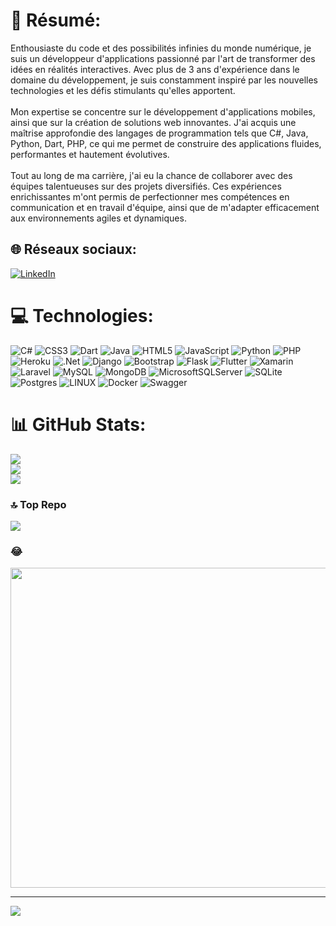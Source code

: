 # 💫 Résumé:
Enthousiaste du code et des possibilités infinies du monde numérique, je suis un développeur d'applications passionné par l'art de transformer des idées en réalités interactives. Avec plus de 3 ans d'expérience dans le domaine du développement, je suis constamment inspiré par les nouvelles technologies et les défis stimulants qu'elles apportent.<br><br>Mon expertise se concentre sur le développement d'applications mobiles, ainsi que sur la création de solutions web innovantes. J'ai acquis une maîtrise approfondie des langages de programmation tels que C#, Java, Python, Dart, PHP, ce qui me permet de construire des applications fluides, performantes et hautement évolutives.<br><br>Tout au long de ma carrière, j'ai eu la chance de collaborer avec des équipes talentueuses sur des projets diversifiés. Ces expériences enrichissantes m'ont permis de perfectionner mes compétences en communication et en travail d'équipe, ainsi que de m'adapter efficacement aux environnements agiles et dynamiques.<br>


## 🌐 Réseaux sociaux:
[![LinkedIn](https://img.shields.io/badge/LinkedIn-%230077B5.svg?logo=linkedin&logoColor=white)](https://linkedin.com/in/https://www.linkedin.com/in/wilfried-honyiglo-a3b038249/) 

# 💻 Technologies:
![C#](https://img.shields.io/badge/c%23-%23239120.svg?style=for-the-badge&logo=c-sharp&logoColor=white) ![CSS3](https://img.shields.io/badge/css3-%231572B6.svg?style=for-the-badge&logo=css3&logoColor=white) ![Dart](https://img.shields.io/badge/dart-%230175C2.svg?style=for-the-badge&logo=dart&logoColor=white) ![Java](https://img.shields.io/badge/java-%23ED8B00.svg?style=for-the-badge&logo=java&logoColor=white) ![HTML5](https://img.shields.io/badge/html5-%23E34F26.svg?style=for-the-badge&logo=html5&logoColor=white) ![JavaScript](https://img.shields.io/badge/javascript-%23323330.svg?style=for-the-badge&logo=javascript&logoColor=%23F7DF1E) ![Python](https://img.shields.io/badge/python-3670A0?style=for-the-badge&logo=python&logoColor=ffdd54) ![PHP](https://img.shields.io/badge/php-%23777BB4.svg?style=for-the-badge&logo=php&logoColor=white) ![Heroku](https://img.shields.io/badge/heroku-%23430098.svg?style=for-the-badge&logo=heroku&logoColor=white) ![.Net](https://img.shields.io/badge/.NET-5C2D91?style=for-the-badge&logo=.net&logoColor=white) ![Django](https://img.shields.io/badge/django-%23092E20.svg?style=for-the-badge&logo=django&logoColor=white) ![Bootstrap](https://img.shields.io/badge/bootstrap-%23563D7C.svg?style=for-the-badge&logo=bootstrap&logoColor=white) ![Flask](https://img.shields.io/badge/flask-%23000.svg?style=for-the-badge&logo=flask&logoColor=white) ![Flutter](https://img.shields.io/badge/Flutter-%2302569B.svg?style=for-the-badge&logo=Flutter&logoColor=white) ![Xamarin](https://img.shields.io/badge/Xamarin-3199DC?style=for-the-badge&logo=xamarin&logoColor=white) ![Laravel](https://img.shields.io/badge/laravel-%23FF2D20.svg?style=for-the-badge&logo=laravel&logoColor=white) ![MySQL](https://img.shields.io/badge/mysql-%2300f.svg?style=for-the-badge&logo=mysql&logoColor=white) ![MongoDB](https://img.shields.io/badge/MongoDB-%234ea94b.svg?style=for-the-badge&logo=mongodb&logoColor=white) ![MicrosoftSQLServer](https://img.shields.io/badge/Microsoft%20SQL%20Sever-CC2927?style=for-the-badge&logo=microsoft%20sql%20server&logoColor=white) ![SQLite](https://img.shields.io/badge/sqlite-%2307405e.svg?style=for-the-badge&logo=sqlite&logoColor=white) ![Postgres](https://img.shields.io/badge/postgres-%23316192.svg?style=for-the-badge&logo=postgresql&logoColor=white) ![LINUX](https://img.shields.io/badge/Linux-FCC624?style=for-the-badge&logo=linux&logoColor=black) ![Docker](https://img.shields.io/badge/docker-%230db7ed.svg?style=for-the-badge&logo=docker&logoColor=white) ![Swagger](https://img.shields.io/badge/-Swagger-%23Clojure?style=for-the-badge&logo=swagger&logoColor=white)
# 📊 GitHub Stats:
![](https://github-readme-stats.vercel.app/api?username=1Edmond&theme=dark&hide_border=false&include_all_commits=true&count_private=true)<br/>
![](https://github-readme-streak-stats.herokuapp.com/?user=1Edmond&theme=dark&hide_border=false)<br/>
![](https://github-readme-stats.vercel.app/api/top-langs/?username=1Edmond&theme=dark&hide_border=false&include_all_commits=true&count_private=true&layout=compact)

### 🔝 Top Repo
![](https://github-contributor-stats.vercel.app/api?username=1Edmond&limit=5&theme=dark&combine_all_yearly_contributions=true)

### 😂
<img src="https://rm.up.railway.app/" width="512px"/>

---
[![](https://visitcount.itsvg.in/api?id=1Edmond&icon=0&color=0)](https://visitcount.itsvg.in)

<!-- Proudly created with GPRM ( https://gprm.itsvg.in ) -->
